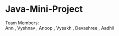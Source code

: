 # Java-Mini-Project

   Team Members:  
    Ann ,
    Vyshnav ,
    Anoop ,
    Vysakh ,
    Devashree   ,
    Aadhil
